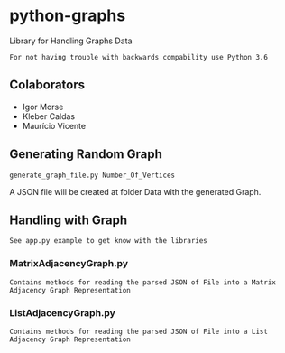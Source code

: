 # python-graphs

Library for Handling Graphs Data

`For not having trouble with backwards compability use Python 3.6`

## Colaborators

* Igor Morse
* Kleber Caldas
* Maurício Vicente

## Generating Random Graph

`generate_graph_file.py Number_Of_Vertices`

A JSON file will be created at folder Data with the generated Graph.

## Handling with Graph

`See app.py example to get know with the libraries`


### MatrixAdjacencyGraph.py

`Contains methods for reading the parsed JSON of File into a Matrix Adjacency Graph Representation`

### ListAdjacencyGraph.py

`Contains methods for reading the parsed JSON of File into a List Adjacency Graph Representation`
